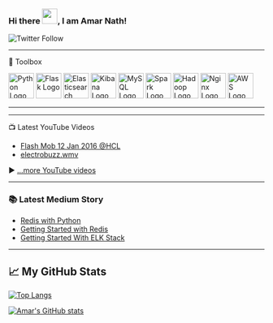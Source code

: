 ### Hi there <img src="https://raw.githubusercontent.com/MartinHeinz/MartinHeinz/master/wave.gif" width="30px">, I am Amar Nath!

<img alt="Twitter Follow" src="https://img.shields.io/twitter/follow/amar1277?style=social">

---

🧰 Toolbox

<img src="https://cdn.worldvectorlogo.com/logos/python-5.svg" alt="Python Logo" width="50" height="50"/> <img src="https://cdn.worldvectorlogo.com/logos/flask.svg" alt="Flask Logo" width="50" height="50"/> <img src="https://cdn.worldvectorlogo.com/logos/elastic-elasticsearch.svg" alt="Elasticsearch Logo" width="50" height="50"/> <img src="https://cdn.worldvectorlogo.com/logos/elastic-kibana.svg" alt="Kibana Logo" width="50" height="50"/> <img src="https://cdn.worldvectorlogo.com/logos/mysql-5.svg" alt="MySQL Logo" width="50" height="50"/> <img src="https://cdn.worldvectorlogo.com/logos/apache-spark-5.svg" alt="Spark Logo" width="50" height="50"/> <img src="https://cdn.worldvectorlogo.com/logos/hadoop.svg" alt="Hadoop Logo" width="50" height="50"/> <img src="https://cdn.worldvectorlogo.com/logos/nginx-1.svg" alt="Nginx Logo" width="50" height="50"/> <img src="https://cdn.worldvectorlogo.com/logos/aws-2.svg" alt="AWS Logo" width="50" height="50"/>

---

---

📺 Latest YouTube Videos

<!-- YOUTUBE-VIDEOS-LIST:START -->
- [Flash Mob 12 Jan 2016 @HCL](https://www.youtube.com/watch?v=cpkeM3SyBDk)
- [electrobuzz.wmv](https://www.youtube.com/watch?v=1l90a9VIaGA)
<!-- YOUTUBE-VIDEOS-LIST:END -->


▶ [...more YouTube videos](https://www.youtube.com/channel/UC0iEaFyrBZsRglWM-lqtMlQ?sub_confirmation=1)

---

### 📚 Latest Medium Story
<!-- MEDIUM-STORY-LIST:START -->
- [Redis with Python](https://medium.com/@amar1611/redis-with-python-a5c91e6e0164?source=rss-8b8fc8907918------2)
- [Getting Started with Redis](https://medium.com/@amar1611/getting-started-with-redis-a3bec0877c58?source=rss-8b8fc8907918------2)
- [Getting Started With ELK Stack](https://medium.com/@amar1611/getting-started-with-elk-stack-71f375434b30?source=rss-8b8fc8907918------2)
<!-- MEDIUM-STORY-LIST:END -->

---

## &#x1f4c8; My GitHub Stats

[![Top Langs](https://github-readme-stats.vercel.app/api/top-langs/?username=amar1611&hide=java,html,css&theme=radical)](https://github.com/anuraghazra/github-readme-stats)

[![Amar's GitHub stats](https://github-readme-stats.vercel.app/api?username=amar1611&theme=radical)](https://github.com/anuraghazra/github-readme-stats)
